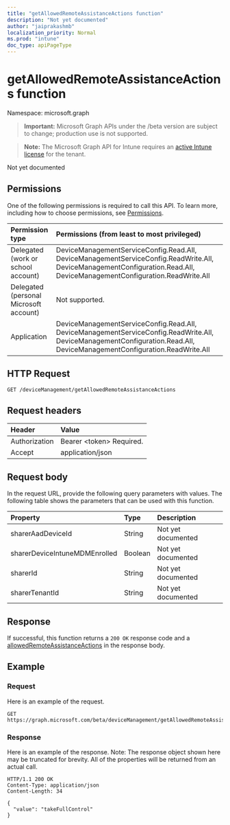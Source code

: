 ```yaml
---
title: "getAllowedRemoteAssistanceActions function"
description: "Not yet documented"
author: "jaiprakashmb"
localization_priority: Normal
ms.prod: "intune"
doc_type: apiPageType
---
```


# getAllowedRemoteAssistanceActions function

Namespace: microsoft.graph

> **Important:** Microsoft Graph APIs under the /beta version are subject to change; production use is not supported.

> **Note:** The Microsoft Graph API for Intune requires an [active Intune license](https://go.microsoft.com/fwlink/?linkid=839381) for the tenant.

Not yet documented

## Permissions
One of the following permissions is required to call this API. To learn more, including how to choose permissions, see [Permissions](/graph/permissions-reference).

<!-- { "blockType": "ignored"  } // Note: Removing this line will cause the permissions autogeneration tool to overwrite the table. -->
|Permission type|Permissions (from least to most privileged)|
|:---|:---|
|Delegated (work or school account)|DeviceManagementServiceConfig.Read.All, DeviceManagementServiceConfig.ReadWrite.All, DeviceManagementConfiguration.Read.All, DeviceManagementConfiguration.ReadWrite.All|
|Delegated (personal Microsoft account)|Not supported.|
|Application|DeviceManagementServiceConfig.Read.All, DeviceManagementServiceConfig.ReadWrite.All, DeviceManagementConfiguration.Read.All, DeviceManagementConfiguration.ReadWrite.All|

## HTTP Request
<!-- {
  "blockType": "ignored"
}
-->
``` http
GET /deviceManagement/getAllowedRemoteAssistanceActions
```

## Request headers
|Header|Value|
|:---|:---|
|Authorization|Bearer &lt;token&gt; Required.|
|Accept|application/json|

## Request body
In the request URL, provide the following query parameters with values.
The following table shows the parameters that can be used with this function.

|Property|Type|Description|
|:---|:---|:---|
|sharerAadDeviceId|String|Not yet documented|
|sharerDeviceIntuneMDMEnrolled|Boolean|Not yet documented|
|sharerId|String|Not yet documented|
|sharerTenantId|String|Not yet documented|



## Response
If successful, this function returns a `200 OK` response code and a [allowedRemoteAssistanceActions](../resources/intune-remoteassistance-allowedremoteassistanceactions.md) in the response body.

## Example

### Request
Here is an example of the request.
``` http
GET https://graph.microsoft.com/beta/deviceManagement/getAllowedRemoteAssistanceActions(sharerAadDeviceId='parameterValue',sharerDeviceIntuneMDMEnrolled=True,sharerId='parameterValue',sharerTenantId='parameterValue')
```

### Response
Here is an example of the response. Note: The response object shown here may be truncated for brevity. All of the properties will be returned from an actual call.
``` http
HTTP/1.1 200 OK
Content-Type: application/json
Content-Length: 34

{
  "value": "takeFullControl"
}
```

